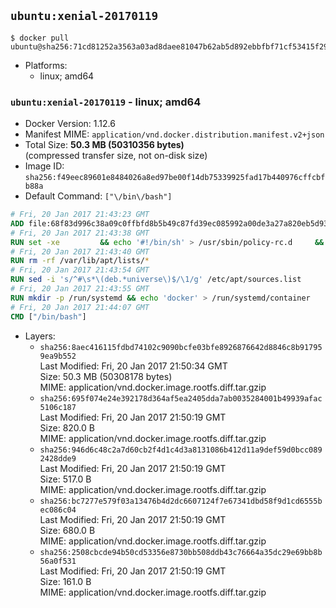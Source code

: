 ## `ubuntu:xenial-20170119`

```console
$ docker pull ubuntu@sha256:71cd81252a3563a03ad8daee81047b62ab5d892ebbfbf71cf53415f29c130950
```

-	Platforms:
	-	linux; amd64

### `ubuntu:xenial-20170119` - linux; amd64

-	Docker Version: 1.12.6
-	Manifest MIME: `application/vnd.docker.distribution.manifest.v2+json`
-	Total Size: **50.3 MB (50310356 bytes)**  
	(compressed transfer size, not on-disk size)
-	Image ID: `sha256:f49eec89601e8484026a8ed97be00f14db75339925fad17b440976cffcbfb88a`
-	Default Command: `["\/bin\/bash"]`

```dockerfile
# Fri, 20 Jan 2017 21:43:23 GMT
ADD file:68f83d996c38a09c0ffbfd8b5b49c87fd39ec085992a00de3a27a820eb5d9383 in / 
# Fri, 20 Jan 2017 21:43:38 GMT
RUN set -xe 		&& echo '#!/bin/sh' > /usr/sbin/policy-rc.d 	&& echo 'exit 101' >> /usr/sbin/policy-rc.d 	&& chmod +x /usr/sbin/policy-rc.d 		&& dpkg-divert --local --rename --add /sbin/initctl 	&& cp -a /usr/sbin/policy-rc.d /sbin/initctl 	&& sed -i 's/^exit.*/exit 0/' /sbin/initctl 		&& echo 'force-unsafe-io' > /etc/dpkg/dpkg.cfg.d/docker-apt-speedup 		&& echo 'DPkg::Post-Invoke { "rm -f /var/cache/apt/archives/*.deb /var/cache/apt/archives/partial/*.deb /var/cache/apt/*.bin || true"; };' > /etc/apt/apt.conf.d/docker-clean 	&& echo 'APT::Update::Post-Invoke { "rm -f /var/cache/apt/archives/*.deb /var/cache/apt/archives/partial/*.deb /var/cache/apt/*.bin || true"; };' >> /etc/apt/apt.conf.d/docker-clean 	&& echo 'Dir::Cache::pkgcache ""; Dir::Cache::srcpkgcache "";' >> /etc/apt/apt.conf.d/docker-clean 		&& echo 'Acquire::Languages "none";' > /etc/apt/apt.conf.d/docker-no-languages 		&& echo 'Acquire::GzipIndexes "true"; Acquire::CompressionTypes::Order:: "gz";' > /etc/apt/apt.conf.d/docker-gzip-indexes 		&& echo 'Apt::AutoRemove::SuggestsImportant "false";' > /etc/apt/apt.conf.d/docker-autoremove-suggests
# Fri, 20 Jan 2017 21:43:40 GMT
RUN rm -rf /var/lib/apt/lists/*
# Fri, 20 Jan 2017 21:43:54 GMT
RUN sed -i 's/^#\s*\(deb.*universe\)$/\1/g' /etc/apt/sources.list
# Fri, 20 Jan 2017 21:43:55 GMT
RUN mkdir -p /run/systemd && echo 'docker' > /run/systemd/container
# Fri, 20 Jan 2017 21:44:07 GMT
CMD ["/bin/bash"]
```

-	Layers:
	-	`sha256:8aec416115fdbd74102c9090bcfe03bfe8926876642d8846c8b917959ea9b552`  
		Last Modified: Fri, 20 Jan 2017 21:50:34 GMT  
		Size: 50.3 MB (50308178 bytes)  
		MIME: application/vnd.docker.image.rootfs.diff.tar.gzip
	-	`sha256:695f074e24e392178d364af5ea2405dda7ab0035284001b49939afac5106c187`  
		Last Modified: Fri, 20 Jan 2017 21:50:19 GMT  
		Size: 820.0 B  
		MIME: application/vnd.docker.image.rootfs.diff.tar.gzip
	-	`sha256:946d6c48c2a7d60cb2f4d1c4d3a8131086b412d11a9def59d0bcc0892428dde9`  
		Last Modified: Fri, 20 Jan 2017 21:50:19 GMT  
		Size: 517.0 B  
		MIME: application/vnd.docker.image.rootfs.diff.tar.gzip
	-	`sha256:bc7277e579f03a13476b4d2dc6607124f7e67341dbd58f9d1cd6555bec086c04`  
		Last Modified: Fri, 20 Jan 2017 21:50:19 GMT  
		Size: 680.0 B  
		MIME: application/vnd.docker.image.rootfs.diff.tar.gzip
	-	`sha256:2508cbcde94b50cd53356e8730bb508ddb43c76664a35dc29e69bb8b56a0f531`  
		Last Modified: Fri, 20 Jan 2017 21:50:19 GMT  
		Size: 161.0 B  
		MIME: application/vnd.docker.image.rootfs.diff.tar.gzip
